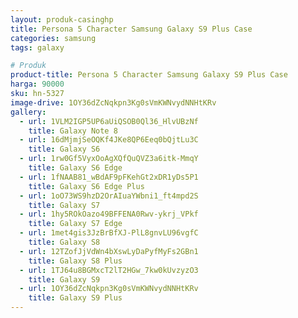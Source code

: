 ```yaml
---
layout: produk-casinghp
title: Persona 5 Character Samsung Galaxy S9 Plus Case
categories: samsung
tags: galaxy

# Produk
product-title: Persona 5 Character Samsung Galaxy S9 Plus Case
harga: 90000
sku: hn-5327
image-drive: 1OY36dZcNqkpn3Kg0sVmKWNvydNNHtKRv
gallery:
  - url: 1VLM2IGP5UP6aUiQSOB0Ql36_HlvUBzNf
    title: Galaxy Note 8
  - url: 16dMjmjSeOQKf4JKe8QP6Eeq0bQjtLu3C
    title: Galaxy S6
  - url: 1rw0Gf5VyxOoAgXQfQuQVZ3a6itk-MmqY
    title: Galaxy S6 Edge
  - url: 1fNAAB81_wBdAF9pFKehGt2xDR1yDs5P1
    title: Galaxy S6 Edge Plus
  - url: 1oO73WS9hzD2OrAIuaYWbni1_ft4mpd2S
    title: Galaxy S7
  - url: 1hy5ROkOazo49BFFENA0Rwv-ykrj_VPkf
    title: Galaxy S7 Edge
  - url: 1met4gis3JzBrBfXJ-PlL8gnvLU96vgfC
    title: Galaxy S8
  - url: 12TZofJjVdWn4bXswLyDaPyfMyFs2GBn1
    title: Galaxy S8 Plus
  - url: 1TJ64u8BGMxcT2lT2HGw_7kw0kUvzyzO3
    title: Galaxy S9
  - url: 1OY36dZcNqkpn3Kg0sVmKWNvydNNHtKRv
    title: Galaxy S9 Plus
---
```

